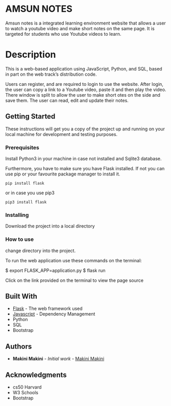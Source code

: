 # AMSUN NOTES

Amsun notes is a integrated learning environment website that allows a user to watch a youtube video and make short notes on the same page. It is targeted for students who use Youtube videos to learn. 

# Description
This is a web-based application using JavaScript, Python, and SQL, based in part on the web track’s distribution code.

Users can register, and are required to login to use the website. After login, the user can copy a link to a Youtube video, paste it and then play the video. There window is split to allow the user to make short otes on the side and save them. The user can read, edit and update their notes. 


## Getting Started

These instructions will get you a copy of the project up and running on your local machine for development and testing purposes. 

### Prerequisites

Install Python3 in your machine in case not installed and Sqlite3 database. 

Furthermore, you have to make sure you have Flask installed. If not you can use pip or your favourite package manager to install it.

```
pip install flask 
```

or in case you use pip3

```
pip3 install flask 
```

### Installing

Download the project into a local directory

### How to use
change directory into the project. 

To run the web application use these commands on the terminal:

$ export FLASK_APP=application.py
$ flask run

Click on the link provided on the terminal to view the page source

## Built With

* [Flask](https://flask.palletsprojects.com/en/1.1.x/) - The web framework used
* [Javascript](https://www.javascript.com) - Dependency Management
* Python
* SQL
* Bootstrap
 

## Authors

* **Makini Makini** - *Initial work* - [Makini Makini](https://github.com/makinimakini)


## Acknowledgments

* cs50 Harvard
* W3 Schools
* Bootstrap